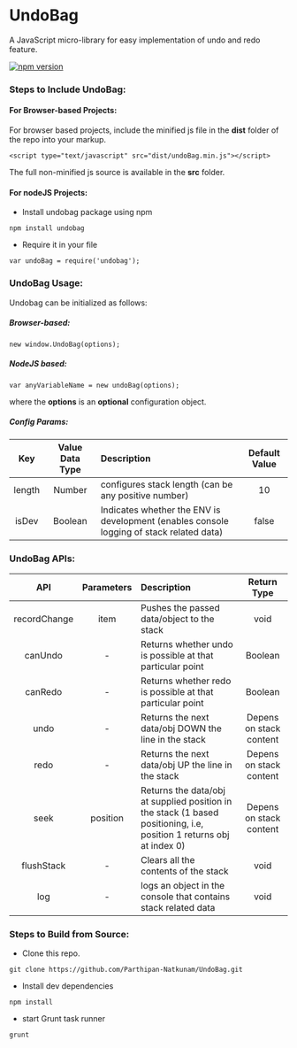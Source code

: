 # UndoBag
A JavaScript micro-library for easy implementation of undo and redo feature.

[![npm version](https://badge.fury.io/js/undobag.svg)](https://badge.fury.io/js/undobag)

### Steps to Include UndoBag:

#### For Browser-based Projects:
For browser based projects, include the minified js file in the **dist** folder of the repo into your markup.
```
<script type="text/javascript" src="dist/undoBag.min.js"></script>
```
The full non-minified js source is available in the **src** folder.

#### For nodeJS Projects:
- Install undobag package using npm
```
npm install undobag
```
- Require it in your file
```
var undoBag = require('undobag');
```

### UndoBag Usage:
Undobag can be initialized as follows:

##### Browser-based:
```
new window.UndoBag(options);
```
##### NodeJS based:
```
var anyVariableName = new undoBag(options);
```

where the **options** is an **optional** configuration object.

##### Config Params:

| Key | Value Data Type | Description | Default Value |
| :--:| :-------------: | :---------- | :-----------: |
| length | Number | configures stack length (can be any positive number) | 10|
| isDev | Boolean | Indicates whether the ENV is development (enables console logging of stack related data) | false|

### UndoBag APIs:

| API | Parameters | Description | Return Type |
| :--:| :--------: | :---------- | :---------: |
| recordChange | item | Pushes the passed data/object to the stack | void |
| canUndo | - | Returns whether undo is possible at that particular point | Boolean |
| canRedo | - | Returns whether redo is possible at that particular point| Boolean |
| undo | - | Returns the next data/obj DOWN the line in the stack | Depens on stack content |
| redo | - | Returns the next data/obj UP the line in the stack | Depens on stack content |
| seek | position | Returns the data/obj at supplied position in the stack (1 based positioning, i.e, position 1 returns obj at index 0) | Depens on stack content |              
| flushStack | - | Clears all the contents of the stack | void |
| log | - | logs an object in the console that contains stack related data | void |

### Steps to Build from Source:
- Clone this repo.
```
git clone https://github.com/Parthipan-Natkunam/UndoBag.git
```
- Install dev dependencies
```
npm install
```
- start Grunt task runner
```
grunt
```
